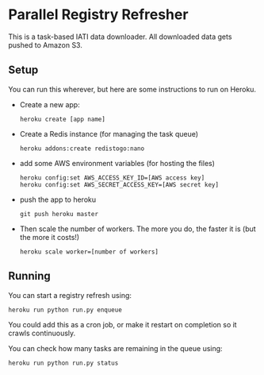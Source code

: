 # Parallel Registry Refresher

This is a task-based IATI data downloader. All downloaded data gets pushed to Amazon S3.

## Setup

You can run this wherever, but here are some instructions to run on Heroku.

 * Create a new app:
   ```
   heroku create [app name]
   ```
 * Create a Redis instance (for managing the task queue)
   ```
   heroku addons:create redistogo:nano
   ```
 * add some AWS environment variables (for hosting the files)
   ```
   heroku config:set AWS_ACCESS_KEY_ID=[AWS access key]
   heroku config:set AWS_SECRET_ACCESS_KEY=[AWS secret key]
   ```
 * push the app to heroku
   ```
   git push heroku master
   ```
 * Then scale the number of workers. The more you do, the faster it is (but the more it costs!)
   ```
   heroku scale worker=[number of workers]
   ```

## Running

You can start a registry refresh using:
```
heroku run python run.py enqueue
```

You could add this as a cron job, or make it restart on completion so it crawls continuously.

You can check how many tasks are remaining in the queue using:
```
heroku run python run.py status
```
